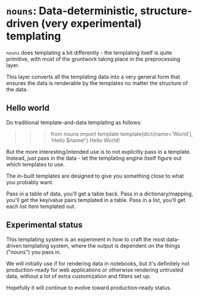 # `nouns`: Data-deterministic, structure-driven (very experimental) templating

`nouns` does templating a bit differently - the templating itself is quite primitive, with most of the gruntwork taking place in the preprocessing layer.

This layer converts all the templating data into a very general form that ensures the data is renderable by the templates no matter the structure of the data.

## Hello world

Do traditional template-and-data templating as follows:

>>> from nouns import template
>>> template(dict(name='World'), 'Hello $name!')
Hello World!

But the more interesting/intended use is to not explicitly pass in a template. Instead, just pass in the data - let the templating engine itself figure out which templates to use.

The in-built templates are designed to give you something close to what you probably want.

Pass in a table of data, you'll get a table back. Pass in a dictionary/mapping, you'll get the key/value pairs templated in a table. Pass in a list, you'll get each list item templated out.

## Experimental status

This templating system is an experiment in how to craft the most data-driven templating system, where the output is dependent on the things ("nouns") you pass in.

We will initially use if for rendering data in notebooks, but it's definitely not production-ready for web applications or otherwise rendering untrusted data, without a lot of extra customization and filters set up.

Hopefully it will continue to evolve toward production-ready status.